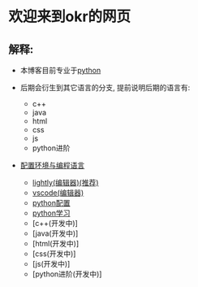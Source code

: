 # 欢迎来到okr的网页
## 解释:

- 本博客目前专业于[python](https://www.python.org/)
-  后期会衍生到其它语言的分支, 提前说明后期的语言有:
   - c++
   - java
   - html
   - css
   - js
   - python进阶

-  [配置环境与编程语言](配置环境与编程语言章节说明.md)
   - [lightly(编辑器)(推荐)](编辑器/lightly/lightly.md) 
   - [vscode(编辑器)](vscode_安装_配置_优化.md)
   - [python配置](python.md)
   - [python学习](python_基础学习.md)
   - [c++(开发中)]
   - [java(开发中)]
   - [html(开发中)]
   - [css(开发中)]
   - [js(开发中)]
   - [python进阶(开发中)]
